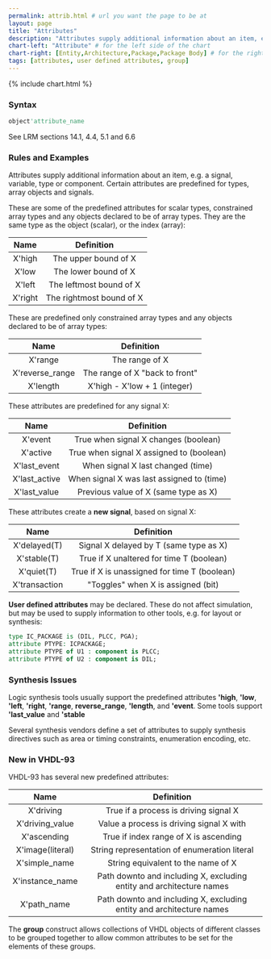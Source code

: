 ```yaml
---
permalink: attrib.html # url you want the page to be at
layout: page
title: "Attributes"
description: "Attributes supply additional information about an item, e.g. a signal, variable, type or component."
chart-left: "Attribute" # for the left side of the chart
chart-right: [Entity,Architecture,Package,Package Body] # for the right side of the chart
tags: [attributes, user defined attributes, group]
---
```


<!-- tables generated using https://www.tablesgenerator.com/markdown_tables -->

{% include chart.html %}

<h3 class="text-hr"><span>Syntax</span></h3>

```vhdl
object'attribute_name
```
See LRM sections 14.1, 4.4, 5.1 and 6.6


<h3 class="text-hr"><span>Rules and Examples</span></h3>

Attributes supply additional information about an item, e.g. a signal, variable, type or component. Certain attributes are predefined for types, array objects and signals.

These are some of the predefined attributes for scalar types, constrained array types and any objects declared to be of array types. They are the same type as the object (scalar), or the index (array):

|   Name  |        Definition        |
|:-------:|:------------------------:|
| X'high  | The upper bound of X     |
| X'low   | The lower bound of X     |
| X'left  | The leftmost bound of X  |
| X'right | The rightmost bound of X |

These are predefined only constrained array types and any objects declared to be of array types:

|       Name      |           Definition           |
|:---------------:|:------------------------------:|
| X'range         | The range of X                 |
| X'reverse_range | The range of X "back to front" |
| X'length        | X'high - X'low + 1 (integer)   |

These attributes are predefined for any signal X:

|      Name     |                 Definition                |
|:-------------:|:-----------------------------------------:|
| X'event       | True when signal X changes (boolean)      |
| X'active      | True when signal X assigned to (boolean)  |
| X'last_event  | When signal X last changed (time)         |
| X'last_active | When signal X was last assigned to (time) |
| X'last_value  | Previous value of X (same type as X)      |

These attributes create a __new signal__, based on signal X:

|      Name     |                  Definition                  |
|:-------------:|:--------------------------------------------:|
| X'delayed(T)  | Signal X delayed by T (same type as X)       |
| X'stable(T)   | True if X unaltered for time T (boolean)     |
| X'quiet(T)    | True if X is unassigned for time T (boolean) |
| X'transaction | "Toggles" when X is assigned (bit)           |

__User defined attributes__ may be declared. These do not affect simulation, but may be used to supply information to other tools, e.g. for layout or synthesis:
```vhdl
type IC_PACKAGE is (DIL, PLCC, PGA);
attribute PTYPE: ICPACKAGE;
attribute PTYPE of U1 : component is PLCC;
attribute PTYPE of U2 : component is DIL;
```

<h3 class="text-hr"><span>Synthesis Issues</span></h3>

Logic synthesis tools usually support the predefined attributes __'high__, __'low__, __'left__, __'right__, __'range__, __reverse_range__, __'length__, and __'event__. Some tools support __'last_value__ and __'stable__

Several synthesis vendors define a set of attributes to supply synthesis directives such as area or timing constraints, enumeration encoding, etc.

<h3 class="text-hr"><span>New in VHDL-93</span></h3>

VHDL-93 has several new predefined attributes:

|       Name       |                              Definition                              |
|:----------------:|:--------------------------------------------------------------------:|
| X'driving        | True if a process is driving signal X                                |
| X'driving_value  | Value a process is driving signal X with                             |
| X'ascending      | True if index range of X is ascending                                |
| X'image(literal) | String representation of enumeration literal                         |
| X'simple_name    | String equivalent to the name of X                                   |
| X'instance_name  | Path downto and including X, excluding entity and architecture names |
| X'path_name      | Path downto and including X, excluding entity and architecture names |

The __group__ construct allows collections of VHDL objects of different classes to be grouped together to allow common attributes to be set for the elements of these groups.
